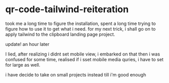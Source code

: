 # qr-code-tailwind-reiteration

took me a long time to figure the installation, spent a long time trying to figure how to use it to get what i need.
for my next trick, i shall go on to apply tailwind to the clipboard landing page project.

update!
an hour later

I lied, after realizing i didnt set mobile view, i embarked on that then i was confused for some time, realised if i sset mobile media quries, i have to set for large as well.

i have decide to take on small projects instead till i'm good enough 
